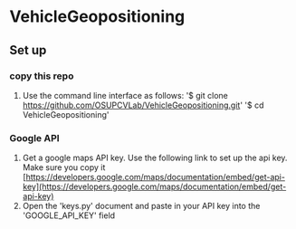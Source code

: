 # VehicleGeopositioning

## Set up
### copy this repo
1. Use the command line interface as follows:
'$ git clone https://github.com/OSUPCVLab/VehicleGeopositioning.git'
'$ cd VehicleGeopositioning'

### Google API
1. Get a google maps API key. Use the following link to set up the api key. Make sure you copy it
[https://developers.google.com/maps/documentation/embed/get-api-key](https://developers.google.com/maps/documentation/embed/get-api-key)
2. Open the 'keys.py' document and paste in your API key into the 'GOOGLE_API_KEY' field 
